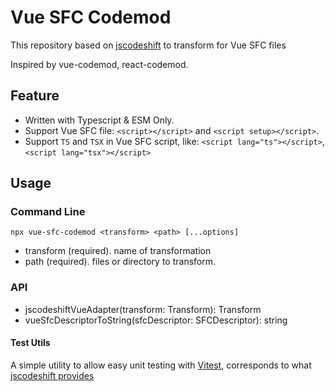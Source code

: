 # Vue SFC Codemod

This repository based on [jscodeshift](https://github.com/facebook/jscodeshift) to transform for Vue SFC files

Inspired by vue-codemod, react-codemod.

## Feature

- Written with Typescript & ESM Only.
- Support Vue SFC file: `<script></script>` and `<script setup></script>`.
- Support `TS` and `TSX` in Vue SFC script, like: `<script lang="ts"></script>`, `<script lang="tsx"></script>`

## Usage

### Command Line

`npx vue-sfc-codemod <transform> <path> [...options]`

- transform (required). name of transformation
- path (required). files or directory to transform.

### API

- jscodeshiftVueAdapter(transform: Transform): Transform
- vueSfcDescriptorToString(sfcDescriptor: SFCDescriptor): string

#### Test Utils

A simple utility to allow easy unit testing with [Vitest](https://vitest.dev/), corresponds to what [jscodeshift provides](https://github.com/facebook/jscodeshift?tab=readme-ov-file#unit-testing)
